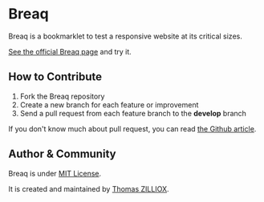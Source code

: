 Breaq
=====

Breaq is a bookmarklet to test a responsive website at its critical sizes.

[See the official Breaq page](https://tzi.fr/css/breaq-bookmarklet) and try it.



How to Contribute
--------

1. Fork the Breaq repository
2. Create a new branch for each feature or improvement
3. Send a pull request from each feature branch to the **develop** branch

If you don't know much about pull request, you can read [the Github article](https://help.github.com/articles/using-pull-requests).



Author & Community
--------

Breaq is under [MIT License](http://opensource.org/licenses/MIT).

It is created and maintained by [Thomas ZILLIOX](https://tzi.fr).
